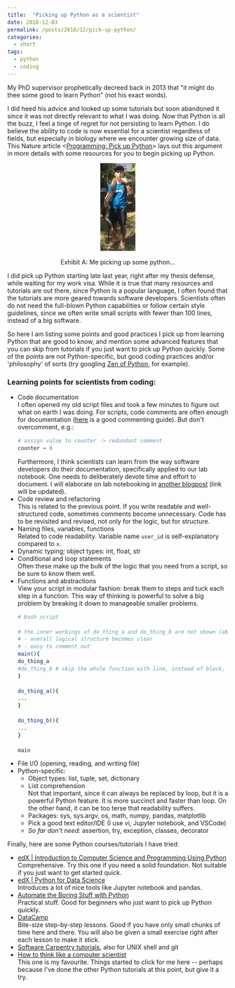 ```yaml
---
title:  "Picking up Python as a scientist"
date: 2018-12-03
permalink: /posts/2018/12/pick-up-python/
categories: 
  - short
tags:
  - python
  - coding
---
```


My PhD supervisor prophetically decreed back in 2013 that "it might do thee some good to learn Python" (not his exact words). 

I did heed his advice and looked up some tutorials but soon abandoned it since it was not directly relevant to what I was doing. Now that Python is all the buzz, I feel a tinge of regret for not persisting to learn Python. I do believe the ability to code is now essential for a scientist regardless of fields, but especially in biology where we encounter growing size of data. This Nature article <[Programming: Pick up Python](https://www.nature.com/news/programming-pick-up-python-1.16833)> lays out this argument in more details with some resources for you to begin picking up Python.

<p align="center">
  <img src="/images/me_and_python.jpg" height="200px"/>
</p>
<p align="center">
Exhibit A: Me picking up some python...
</p>

I did pick up Python starting late last year, right after my thesis defense, while waiting for my work visa. While it is true that many resources and tutorials are out there, since Python is a popular language, I often found that the tutorials are more geared towards software developers. Scientists often do not need the full-blown Python capabilities or follow certain style guidelines, since we often write small scripts with fewer than 100 lines, instead of a big software.

So here I am listing some points and good practices I pick up from learning Python that are good to know, and mention some advanced features that you can skip from tutorials if you just want to pick up Python quickly. Some of the points are not Python-specific, but good coding practices and/or 'philosophy' of sorts (try googling [Zen of Python](http://wiki.c2.com/?PythonPhilosophy), for example). 

### Learning points for scientists from coding:
- Code documentation  
  I often opened my old script files and took a few minutes to figure out what on earth I was doing. For scripts, code comments are often enough for documentation ([here](https://realpython.com/python-comments-guide/) is a good commenting guide). But don't overcomment, e.g.:
  ```python
  # assign value to counter -> redundant comment
  counter = 0
  ```
  Furthermore, I think scientists can learn from the way software developers do their documentation, specifically applied to our lab notebook. One needs to deliberately devote time and effort to document. I will elaborate on lab notebooking in [another blogpost](TODO) (link will be updated).
- Code review and refactoring  
  This is related to the previous point. If you write readable and well-structured code, sometimes comments become unnecessary. Code has to be revisited and revised, not only for the logic, but for structure.
- Naming files, variables, functions  
  Related to code readability. Variable name `user_id` is self-explanatory compared to `x`. 
- Dynamic typing; object types: int, float, str  
- Conditional and loop statements  
  Often these make up the bulk of the logic that you need from a script, so be sure to know them well.
- Functions and abstractions  
  View your script in modular fashion: break them to steps and tuck each step in a function. This way of thinking is powerful to solve a big problem by breaking it down to manageable smaller problems.
  ```bash
  # bash script
    
  # the inner workings of do_thing_a and do_thing_b are not shown (abstracted): 
  # - overall logical structure becomes clear
  # - easy to comment out
  main(){
  do_thing_a
  #do_thing_b # skip the whole function with line, instead of block, comment
  }
  
  do_thing_a(){
  ...
  }
  
  do_thing_b(){
  ...
  }
  
  main
  ```
- File I/O (opening, reading, and writing file)
- Python-specific:
  - Object types: list, tuple, set, dictionary
  - List comprehension  
    Not that important, since it can always be replaced by loop, but it is a powerful Python feature. It is more succinct and faster than loop. On the other hand, it can be too terse that readability suffers.
  - Packages: sys, sys.argv, os, math, numpy, pandas, matplotlib
  - Pick a good text editor/IDE (I use vi, Jupyter notebook, and VSCode)
  - *So far don't need*: assertion, try, exception, classes, decorator

Finally, here are some Python courses/tutorials I have tried:
- [edX \| Introduction to Computer Science and Programming Using Python](https://courses.edx.org/courses/course-v1:MITx+6.00.1x_7+3T2015/course/)  
  Comprehensive. Try this one if you need a solid foundation. Not suitable if you just want to get started quick.
- [edX \| Python for Data Science](https://courses.edx.org/courses/course-v1:UCSanDiegoX+DSE200x+2T2017/course/)  
  Introduces a lot of nice tools like Jupyter notebook and pandas.
- [Automate the Boring Stuff with Python](https://automatetheboringstuff.com/)  
  Practical stuff. Good for beginners who just want to pick up Python quickly.
- [DataCamp](https://www.datacamp.com/)  
  Bite-size step-by-step lessons. Good if you have only small chunks of time here and there. You will also be given a small exercise right after each lesson to make it stick.
- [Software Carpentry tutorials](https://software-carpentry.org/lessons/), also for UNIX shell and git  
- [How to think like a computer scientist](http://interactivepython.org/runestone/static/thinkcspy/index.html)  
  This one is my favourite. Things started to click for me here -- perhaps because I've done the other Python tutorials at this point, but give it a try.
